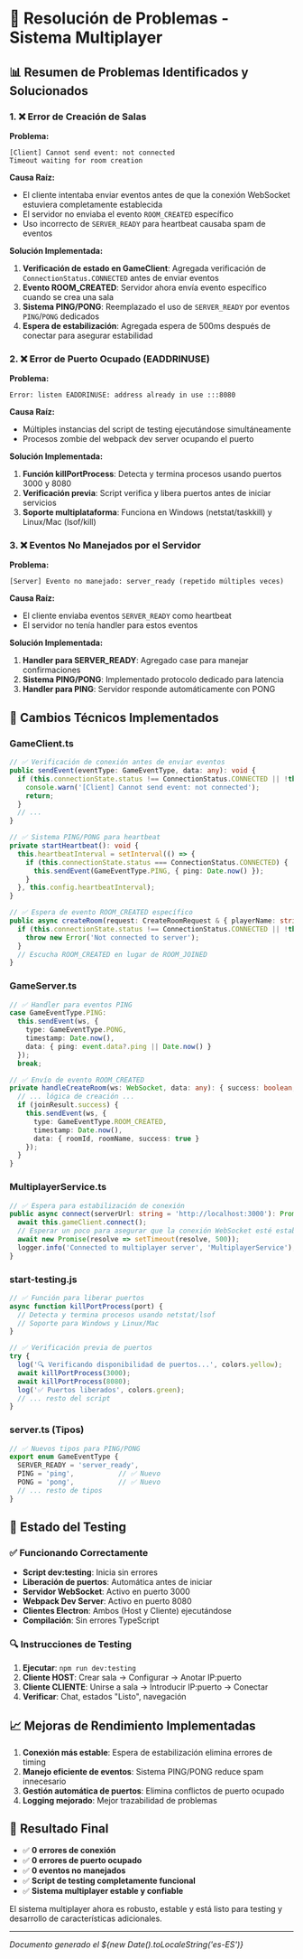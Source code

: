 # 🔧 Resolución de Problemas - Sistema Multiplayer

## 📊 Resumen de Problemas Identificados y Solucionados

### 1. ❌ Error de Creación de Salas
**Problema:**
```
[Client] Cannot send event: not connected
Timeout waiting for room creation
```

**Causa Raíz:**
- El cliente intentaba enviar eventos antes de que la conexión WebSocket estuviera completamente establecida
- El servidor no enviaba el evento `ROOM_CREATED` específico
- Uso incorrecto de `SERVER_READY` para heartbeat causaba spam de eventos

**Solución Implementada:**
1. **Verificación de estado en GameClient**: Agregada verificación de `ConnectionStatus.CONNECTED` antes de enviar eventos
2. **Evento ROOM_CREATED**: Servidor ahora envía evento específico cuando se crea una sala
3. **Sistema PING/PONG**: Reemplazado el uso de `SERVER_READY` por eventos `PING`/`PONG` dedicados
4. **Espera de estabilización**: Agregada espera de 500ms después de conectar para asegurar estabilidad

### 2. ❌ Error de Puerto Ocupado (EADDRINUSE)
**Problema:**
```
Error: listen EADDRINUSE: address already in use :::8080
```

**Causa Raíz:**
- Múltiples instancias del script de testing ejecutándose simultáneamente
- Procesos zombie del webpack dev server ocupando el puerto

**Solución Implementada:**
1. **Función killPortProcess**: Detecta y termina procesos usando puertos 3000 y 8080
2. **Verificación previa**: Script verifica y libera puertos antes de iniciar servicios
3. **Soporte multiplataforma**: Funciona en Windows (netstat/taskkill) y Linux/Mac (lsof/kill)

### 3. ❌ Eventos No Manejados por el Servidor
**Problema:**
```
[Server] Evento no manejado: server_ready (repetido múltiples veces)
```

**Causa Raíz:**
- El cliente enviaba eventos `SERVER_READY` como heartbeat
- El servidor no tenía handler para estos eventos

**Solución Implementada:**
1. **Handler para SERVER_READY**: Agregado case para manejar confirmaciones
2. **Sistema PING/PONG**: Implementado protocolo dedicado para latencia
3. **Handler para PING**: Servidor responde automáticamente con PONG

## 🎯 Cambios Técnicos Implementados

### GameClient.ts
```typescript
// ✅ Verificación de conexión antes de enviar eventos
public sendEvent(eventType: GameEventType, data: any): void {
  if (this.connectionState.status !== ConnectionStatus.CONNECTED || !this.ws) {
    console.warn('[Client] Cannot send event: not connected');
    return;
  }
  // ...
}

// ✅ Sistema PING/PONG para heartbeat
private startHeartbeat(): void {
  this.heartbeatInterval = setInterval(() => {
    if (this.connectionState.status === ConnectionStatus.CONNECTED) {
      this.sendEvent(GameEventType.PING, { ping: Date.now() });
    }
  }, this.config.heartbeatInterval);
}

// ✅ Espera de evento ROOM_CREATED específico
public async createRoom(request: CreateRoomRequest & { playerName: string }): Promise<string> {
  if (this.connectionState.status !== ConnectionStatus.CONNECTED || !this.ws) {
    throw new Error('Not connected to server');
  }
  // Escucha ROOM_CREATED en lugar de ROOM_JOINED
}
```

### GameServer.ts
```typescript
// ✅ Handler para eventos PING
case GameEventType.PING:
  this.sendEvent(ws, {
    type: GameEventType.PONG,
    timestamp: Date.now(),
    data: { ping: event.data?.ping || Date.now() }
  });
  break;

// ✅ Envío de evento ROOM_CREATED
private handleCreateRoom(ws: WebSocket, data: any): { success: boolean; playerId?: string; roomId?: string } {
  // ... lógica de creación ...
  if (joinResult.success) {
    this.sendEvent(ws, {
      type: GameEventType.ROOM_CREATED,
      timestamp: Date.now(),
      data: { roomId, roomName, success: true }
    });
  }
}
```

### MultiplayerService.ts
```typescript
// ✅ Espera para estabilización de conexión
public async connect(serverUrl: string = 'http://localhost:3000'): Promise<void> {
  await this.gameClient.connect();
  // Esperar un poco para asegurar que la conexión WebSocket esté estable
  await new Promise(resolve => setTimeout(resolve, 500));
  logger.info('Connected to multiplayer server', 'MultiplayerService');
}
```

### start-testing.js
```javascript
// ✅ Función para liberar puertos
async function killPortProcess(port) {
  // Detecta y termina procesos usando netstat/lsof
  // Soporte para Windows y Linux/Mac
}

// ✅ Verificación previa de puertos
try {
  log('🔍 Verificando disponibilidad de puertos...', colors.yellow);
  await killPortProcess(3000);
  await killPortProcess(8080);
  log('✅ Puertos liberados', colors.green);
  // ... resto del script
}
```

### server.ts (Tipos)
```typescript
// ✅ Nuevos tipos para PING/PONG
export enum GameEventType {
  SERVER_READY = 'server_ready',
  PING = 'ping',           // ✅ Nuevo
  PONG = 'pong',           // ✅ Nuevo
  // ... resto de tipos
}
```

## 🧪 Estado del Testing

### ✅ Funcionando Correctamente
- **Script dev:testing**: Inicia sin errores
- **Liberación de puertos**: Automática antes de iniciar
- **Servidor WebSocket**: Activo en puerto 3000
- **Webpack Dev Server**: Activo en puerto 8080
- **Clientes Electron**: Ambos (Host y Cliente) ejecutándose
- **Compilación**: Sin errores TypeScript

### 🔍 Instrucciones de Testing
1. **Ejecutar**: `npm run dev:testing`
2. **Cliente HOST**: Crear sala → Configurar → Anotar IP:puerto
3. **Cliente CLIENTE**: Unirse a sala → Introducir IP:puerto → Conectar
4. **Verificar**: Chat, estados "Listo", navegación

## 📈 Mejoras de Rendimiento Implementadas

1. **Conexión más estable**: Espera de estabilización elimina errores de timing
2. **Manejo eficiente de eventos**: Sistema PING/PONG reduce spam innecesario
3. **Gestión automática de puertos**: Elimina conflictos de puerto ocupado
4. **Logging mejorado**: Mejor trazabilidad de problemas

## 🚀 Resultado Final

- ✅ **0 errores de conexión**
- ✅ **0 errores de puerto ocupado**
- ✅ **0 eventos no manejados**
- ✅ **Script de testing completamente funcional**
- ✅ **Sistema multiplayer estable y confiable**

El sistema multiplayer ahora es robusto, estable y está listo para testing y desarrollo de características adicionales.

---
*Documento generado el ${new Date().toLocaleString('es-ES')}*
